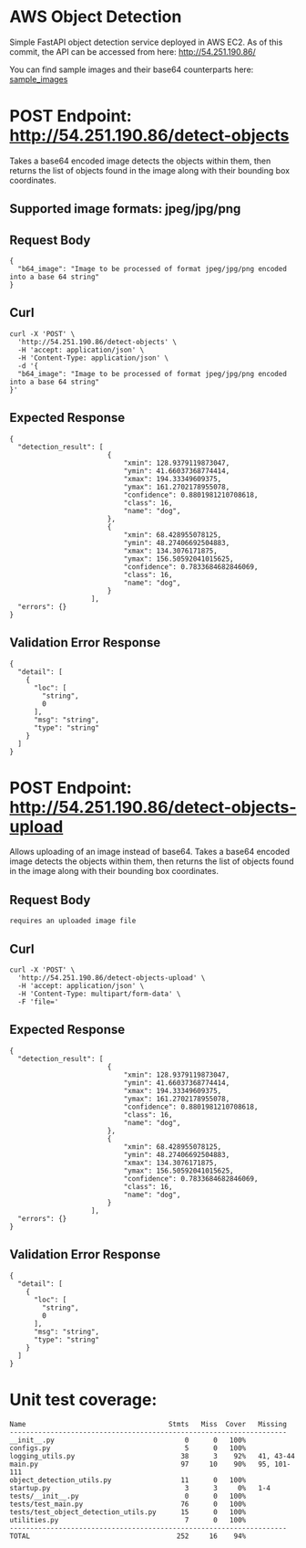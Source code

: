 # AWS Object Detection
Simple FastAPI object detection service deployed in AWS EC2. As of this commit, the API can be accessed from here: http://54.251.190.86/

You can find sample images and their base64 counterparts here: [sample_images](sample_images/)

# POST Endpoint: http://54.251.190.86/detect-objects
Takes a base64 encoded image detects the objects within them, then returns the list of objects found in the image along with their bounding box coordinates.

## Supported image formats: jpeg/jpg/png

## Request Body
```
{
  "b64_image": "Image to be processed of format jpeg/jpg/png encoded into a base 64 string"
}
```

## Curl
```
curl -X 'POST' \
  'http://54.251.190.86/detect-objects' \
  -H 'accept: application/json' \
  -H 'Content-Type: application/json' \
  -d '{
  "b64_image": "Image to be processed of format jpeg/jpg/png encoded into a base 64 string"
}'

  ```

## Expected Response
```
{
  "detection_result": [
                        {
                            "xmin": 128.9379119873047,
                            "ymin": 41.66037368774414,
                            "xmax": 194.33349609375,
                            "ymax": 161.2702178955078,
                            "confidence": 0.8801981210708618,
                            "class": 16,
                            "name": "dog",
                        },
                        {
                            "xmin": 68.428955078125,
                            "ymin": 48.27406692504883,
                            "xmax": 134.3076171875,
                            "ymax": 156.50592041015625,
                            "confidence": 0.7833684682846069,
                            "class": 16,
                            "name": "dog",
                        }
                    ],
  "errors": {}
}
```

## Validation Error Response
```
{
  "detail": [
    {
      "loc": [
        "string",
        0
      ],
      "msg": "string",
      "type": "string"
    }
  ]
}
```


# POST Endpoint: http://54.251.190.86/detect-objects-upload
Allows uploading of an image instead of base64. Takes a base64 encoded image detects the objects within them, then returns the list of objects found in the image along with their bounding box coordinates.

## Request Body
```
requires an uploaded image file
```

## Curl
```
curl -X 'POST' \
  'http://54.251.190.86/detect-objects-upload' \
  -H 'accept: application/json' \
  -H 'Content-Type: multipart/form-data' \
  -F 'file='

  ```

## Expected Response
```
{
  "detection_result": [
                        {
                            "xmin": 128.9379119873047,
                            "ymin": 41.66037368774414,
                            "xmax": 194.33349609375,
                            "ymax": 161.2702178955078,
                            "confidence": 0.8801981210708618,
                            "class": 16,
                            "name": "dog",
                        },
                        {
                            "xmin": 68.428955078125,
                            "ymin": 48.27406692504883,
                            "xmax": 134.3076171875,
                            "ymax": 156.50592041015625,
                            "confidence": 0.7833684682846069,
                            "class": 16,
                            "name": "dog",
                        }
                    ],
  "errors": {}
}
```

## Validation Error Response
```
{
  "detail": [
    {
      "loc": [
        "string",
        0
      ],
      "msg": "string",
      "type": "string"
    }
  ]
}
```

# Unit test coverage:
```
Name                                   Stmts   Miss  Cover   Missing
--------------------------------------------------------------------
__init__.py                                0      0   100%
configs.py                                 5      0   100%
logging_utils.py                          38      3    92%   41, 43-44
main.py                                   97     10    90%   95, 101-111
object_detection_utils.py                 11      0   100%
startup.py                                 3      3     0%   1-4
tests/__init__.py                          0      0   100%
tests/test_main.py                        76      0   100%
tests/test_object_detection_utils.py      15      0   100%
utilities.py                               7      0   100%
--------------------------------------------------------------------
TOTAL                                    252     16    94%
```
